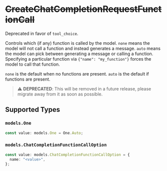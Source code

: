 # ~~CreateChatCompletionRequestFunctionCall~~

Deprecated in favor of `tool_choice`.

Controls which (if any) function is called by the model.
`none` means the model will not call a function and instead generates a message.
`auto` means the model can pick between generating a message or calling a function.
Specifying a particular function via `{"name": "my_function"}` forces the model to call that function.

`none` is the default when no functions are present. `auto` is the default if functions are present.


> :warning: **DEPRECATED**: This will be removed in a future release, please migrate away from it as soon as possible.


## Supported Types

### `models.One`

```typescript
const value: models.One = One.Auto;
```

### `models.ChatCompletionFunctionCallOption`

```typescript
const value: models.ChatCompletionFunctionCallOption = {
  name: "<value>",
};
```

